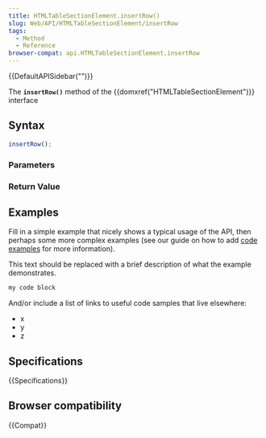 ```yaml
---
title: HTMLTableSectionElement.insertRow()
slug: Web/API/HTMLTableSectionElement/insertRow
tags:
  - Method
  - Reference
browser-compat: api.HTMLTableSectionElement.insertRow
---
```

{{DefaultAPISidebar("")}}

The **`insertRow()`** method of the {{domxref("HTMLTableSectionElement")}} interface 

## Syntax

```js
insertRow();
```

### Parameters



### Return Value



## Examples

Fill in a simple example that nicely shows a typical usage of the API, then perhaps some more complex examples (see our guide on how to add [code examples](/en-US/docs/MDN/Contribute/Structures/Code_examples) for more information).

This text should be replaced with a brief description of what the example demonstrates.

```js
my code block
```

And/or include a list of links to useful code samples that live elsewhere:

*   x
*   y
*   z

## Specifications

{{Specifications}}

## Browser compatibility

{{Compat}}

